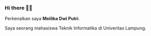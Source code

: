### Hi there 👋👋

Perkenalkan saya **Meilika Dwi Putri**.  

Saya seorang mahasiswa Teknik Informatika di Univeritas Lampung.

<!--
**Meilika/Meilika** is a ✨ _special_ ✨ repository because its `README.md` (this file) appears on your GitHub profile.

Here are some ideas to get you started:

- 🔭 I’m currently working on ...
- 🌱 I’m currently learning ...
- 👯 I’m looking to collaborate on ...
- 🤔 I’m looking for help with ...
- 💬 Ask me about ...
- 📫 How to reach me: ...
- 😄 Pronouns: ...
- ⚡ Fun fact: ...
-->
